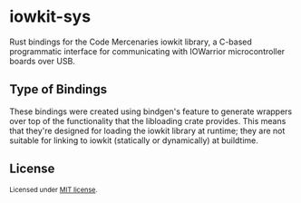 # iowkit-sys

Rust bindings for the Code Mercenaries iowkit library, a C-based programmatic interface for communicating with IOWarrior microcontroller boards over USB.

## Type of Bindings
These bindings were created using bindgen's feature to generate wrappers over top of the functionality that the libloading crate provides. This means that they're designed for loading the iowkit library at runtime; they are not suitable for linking to iowkit (statically or dynamically) at buildtime.

## License

<sup>
Licensed under <a href="LICENSE">MIT license</a>.
</sup>

<br>
